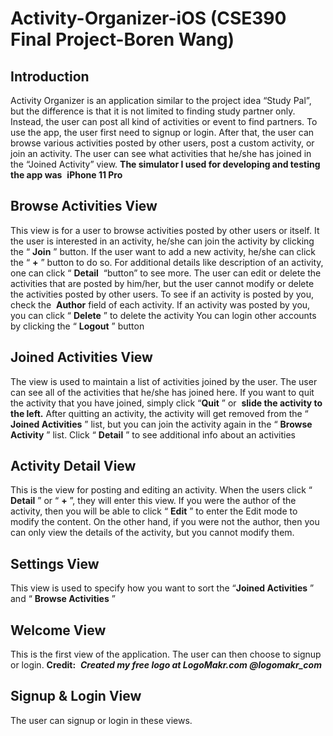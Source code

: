 # Activity-Organizer-iOS (CSE390 Final Project-Boren Wang)

## Introduction

Activity Organizer is an application similar to the project idea “Study Pal”, but the difference is that it is not limited to
finding study partner only. Instead, the user can post all kind of activities or event to find partners. To use the app, the
user first need to signup or login. After that, the user can browse various activities posted by other users, post a
custom activity, or join an activity. The user can see what activities that he/she has joined in the “Joined Activity”
view.
**The simulator I used for developing and testing the app was** ​ **iPhone 11 Pro**

## Browse Activities View

This view is for a user to browse activities posted by other users or itself.
It the user is interested in an activity, he/she can join the activity by clicking the “​ **Join** ​” button.
If the user want to add a new activity, he/she can click the “​ **+** ​” button to do so.
For additional details like description of an activity, one can click “​ **Detail** ​ “button” to see more.
The user can edit or delete the activities that are posted by him/her, but the user cannot modify or delete the activities
posted by other users.
To see if an activity is posted by you, check the ​ **Author** ​ field of each activity.
If an activity was posted by you, you can click “​ **Delete** ​” to delete the activity
You can login other accounts by clicking the “​ **Logout** ​” button


## Joined Activities View

The view is used to maintain a list of activities joined by the user. The user can see all of the activities that he/she has
joined here.
If you want to quit the activity that you have joined, simply click “​ **Quit** ​” or ​ **slide the activity to the left.**
After quitting an activity, the activity will get removed from the “​ **Joined Activities** ​” list, but you can join the activity
again in the “​ **Browse Activity** ​” list.
Click “​ **Detail** ​” to see additional info about an activities


## Activity Detail View

This is the view for posting and editing an activity. When the users click “​ **Detail** ​” or “​ **+** ​”, they will enter this view.
If you were the author of the activity, then you will be able to click “​ **Edit** ​” to enter the Edit mode to modify the content.
On the other hand, if you were not the author, then you can only view the details of the activity, but you cannot modify
them.


## Settings View

This view is used to specify how you want to sort the “​ **Joined Activities** ​” and “​ **Browse Activities** ​”


## Welcome View

This is the first view of the application. The user can then choose to signup or login.
**Credit:** ​ **_Created my free logo at LogoMakr.com @logomakr_com_**


## Signup & Login View

The user can signup or login in these views.



